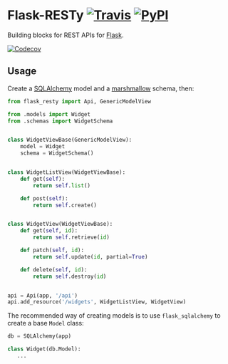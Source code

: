 # Flask-RESTy [![Travis][build-badge]][build] [![PyPI][pypi-badge]][pypi]
Building blocks for REST APIs for [Flask](http://flask.pocoo.org/).

[![Codecov][codecov-badge]][codecov]

## Usage

Create a [SQLAlchemy](http://www.sqlalchemy.org/) model and a [marshmallow](http://marshmallow.rtfd.org/) schema, then: 

```python
from flask_resty import Api, GenericModelView

from .models import Widget
from .schemas import WidgetSchema


class WidgetViewBase(GenericModelView):
    model = Widget
    schema = WidgetSchema()


class WidgetListView(WidgetViewBase):
    def get(self):
        return self.list()

    def post(self):
        return self.create()


class WidgetView(WidgetViewBase):
    def get(self, id):
        return self.retrieve(id)

    def patch(self, id):
        return self.update(id, partial=True)

    def delete(self, id):
        return self.destroy(id)


api = Api(app, '/api')
api.add_resource('/widgets', WidgetListView, WidgetView)
```
The recommended way of creating models is to use `flask_sqlalchemy` to create a base `Model` class:
```python
db = SQLAlchemy(app)

class Widget(db.Model):
   ...
```

[build-badge]: https://img.shields.io/travis/4Catalyzer/flask-resty/master.svg
[build]: https://travis-ci.org/4Catalyzer/flask-resty

[pypi-badge]: https://img.shields.io/pypi/v/Flask-RESTy.svg
[pypi]: https://pypi.python.org/pypi/Flask-RESTy

[codecov-badge]: https://img.shields.io/codecov/c/github/4Catalyzer/flask-resty/master.svg
[codecov]: https://codecov.io/gh/4Catalyzer/flask-resty
